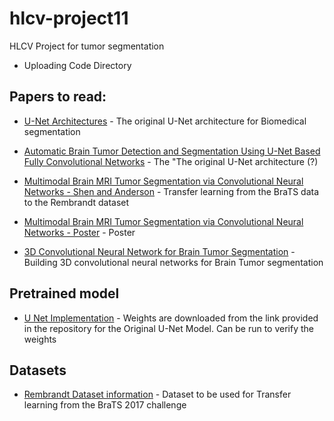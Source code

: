 # hlcv-project11
HLCV Project for tumor segmentation 

 - Uploading Code Directory  

## Papers to read:
 
 - [U-Net Architectures](https://arxiv.org/abs/1505.04597) - The original U-Net architecture for Biomedical segmentation  
 
 - [Automatic Brain Tumor Detection and Segmentation Using U-Net Based Fully Convolutional Networks](https://arxiv.org/pdf/1705.03820) - The "The original U-Net architecture (?) 
 
 - [Multimodal Brain MRI Tumor Segmentation via Convolutional Neural Networks - Shen and Anderson](http://cs231n.stanford.edu/reports/2017/pdfs/512.pdf) - Transfer learning from the BraTS data to the Rembrandt dataset  
 
 - [Multimodal Brain MRI Tumor Segmentation via Convolutional Neural Networks - Poster](http://cs231n.stanford.edu/reports/2017/posters/512.pdf) - Poster

- [3D Convolutional Neural Network for Brain Tumor Segmentation](http://cs231n.stanford.edu/reports/2017/pdfs/526.pdf) - Building 3D convolutional neural networks for Brain Tumor segmentation

## Pretrained model
 - [U Net Implementation](https://github.com/ellisdg/3DUnetCNN) - Weights are downloaded from the link provided in the repository for the Original U-Net Model. Can be run to verify the weights

## Datasets
- [Rembrandt Dataset information](https://wiki.cancerimagingarchive.net/display/Public/REMBRANDT#ce07f43b807b46f493a2c49089916459) - Dataset to be used for Transfer learning from the BraTS 2017 challenge
